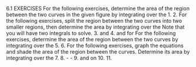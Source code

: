 6.1 EXERCISES
For the following exercises, determine the area of the region between the two curves in the given figure by integrating over the
1.
2.
For the following exercises, split the region between the two curves into two smaller regions, then determine the area by integrating over the Note that you will have two integrals to solve.
3. and
4.
and
for
For the following exercises, determine the area of the region between the two curves by integrating over the
5.
6.
For the following exercises, graph the equations and shade the area of the region between the curves. Determine its area by integrating over the
7.
8. - -
9. and
on
10.
11.